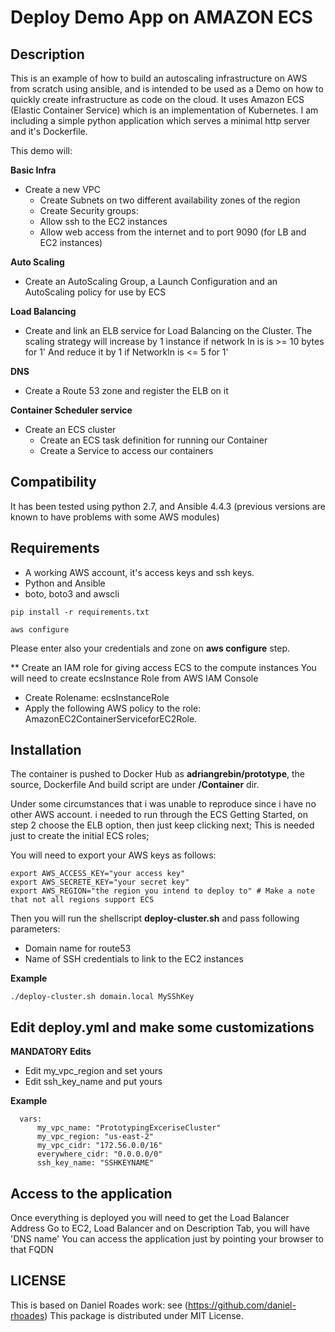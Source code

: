 Deploy Demo App on AMAZON ECS
=============================


Description
-----------

This is an example of how to build an autoscaling infrastructure on AWS from scratch using ansible, and is intended to be used as a
Demo on how to quickly create infrastructure as code on the cloud.
It uses Amazon ECS (Elastic Container Service) which is an implementation of Kubernetes.
I am including a simple python application which serves a minimal http server and it's Dockerfile.



This demo will:

**Basic Infra**
- Create a new VPC
  - Create Subnets on two different availability zones of the region
  - Create Security groups:
   - Allow ssh to the EC2 instances
   - Allow web access from the internet and to port 9090 (for LB and EC2 instances)


**Auto Scaling**
- Create an AutoScaling Group, a Launch Configuration and an AutoScaling policy for use by ECS

**Load Balancing**
- Create and link an ELB service for Load Balancing on the Cluster.
  The scaling strategy will increase by 1 instance if network In is  is >= 10 bytes for 1'
  And reduce it by 1 if NetworkIn is <= 5 for 1'

**DNS**
- Create a Route 53 zone and register the ELB on it

**Container Scheduler service**
- Create an ECS cluster
  - Create an ECS task definition for running our Container
  - Create a Service to access our containers



Compatibility
-----------

It has been tested using python 2.7, and Ansible 4.4.3 (previous versions are known to have problems with some AWS modules)

Requirements
------------
- A working AWS account, it's access keys and ssh keys.
- Python and Ansible
- boto, boto3 and awscli

```
pip install -r requirements.txt

aws configure
````

Please enter also your credentials and zone on **aws configure** step.

** Create an IAM role for giving access ECS to the compute instances
You will need to create ecsInstance Role from AWS IAM Console
* Create Rolename: ecsInstanceRole
* Apply the following AWS policy to the role: AmazonEC2ContainerServiceforEC2Role.


Installation
----------

The container is pushed to Docker Hub as **adriangrebin/prototype**, the source, Dockerfile
And build script are under **/Container** dir.

Under some circumstances that i was unable to reproduce since i have no other AWS account.
i needed to run through the ECS Getting Started, on step 2 choose the ELB option, then just keep clicking next;
This is needed just to create the initial ECS roles;

You will need to export your AWS keys as follows:

```
export AWS_ACCESS_KEY="your access key"
export AWS_SECRETE_KEY="your secret key"
export AWS_REGION="the region you intend to deploy to" # Make a note that not all regions support ECS
```

Then you will run the shellscript **deploy-cluster.sh** and pass following parameters:
- Domain name for route53
- Name of SSH credentials to link to the EC2 instances


**Example**
```
./deploy-cluster.sh domain.local MySShKey
```

**Edit deploy.yml and make some customizations**
-----
**MANDATORY Edits**
- Edit my_vpc_region and set yours
- Edit ssh_key_name and put yours

**Example**
```
  vars:
      my_vpc_name: "PrototypingExceriseCluster"
      my_vpc_region: "us-east-2"
      my_vpc_cidr: "172.56.0.0/16"
      everywhere_cidr: "0.0.0.0/0"
      ssh_key_name: "SSHKEYNAME"
```

Access to the application
------------------------

Once everything is deployed you will need to get the Load Balancer Address
Go to EC2, Load Balancer  and on Description Tab, you will have 'DNS name'
You can access the application just by pointing your browser to that FQDN


LICENSE
-------
This is based on Daniel Roades work: see (https://github.com/daniel-rhoades)
This package is distributed under MIT License.
